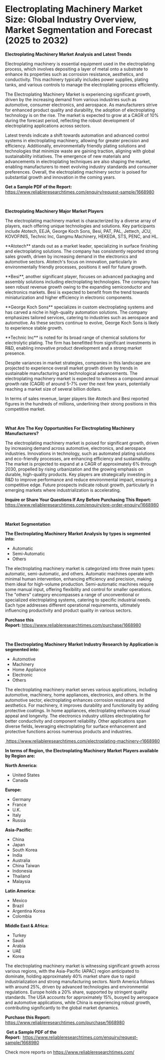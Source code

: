 <p><h1>Electroplating Machinery Market Size: Global Industry Overview, Market Segmentation and Forecast (2025 to 2032)</h1></p><p><strong>Electroplating Machinery Market Analysis and Latest Trends</strong></p>
<p><p>Electroplating machinery is essential equipment used in the electroplating process, which involves depositing a layer of metal onto a substrate to enhance its properties such as corrosion resistance, aesthetics, and conductivity. This machinery typically includes power supplies, plating tanks, and various controls to manage the electroplating process efficiently.</p><p>The Electroplating Machinery Market is experiencing significant growth, driven by the increasing demand from various industries such as automotive, consumer electronics, and aerospace. As manufacturers strive for enhanced product quality and durability, the adoption of electroplating technology is on the rise. The market is expected to grow at a CAGR of 10% during the forecast period, reflecting the robust development of electroplating applications across sectors.</p><p>Latest trends indicate a shift towards automation and advanced control systems in electroplating machinery, allowing for greater precision and efficiency. Additionally, environmentally friendly plating solutions and technologies that minimize waste are gaining traction, aligning with global sustainability initiatives. The emergence of new materials and advancements in electroplating techniques are also shaping the market, enabling manufacturers to meet evolving industry standards and consumer preferences. Overall, the electroplating machinery sector is poised for substantial growth and innovation in the coming years.</p></p>
<p><strong>Get a Sample PDF of the Report:&nbsp;</strong> <a href="https://www.reliableresearchtimes.com/enquiry/request-sample/1668980?utm_campaign=2472&utm_medium=2&utm_source=Github&utm_content=ia&utm_term=17022025&utm_id=electroplating-machinery">https://www.reliableresearchtimes.com/enquiry/request-sample/1668980</a></p>
<p>&nbsp;</p>
<p><strong>Electroplating Machinery Major Market Players</strong></p>
<p><p>The electroplating machinery market is characterized by a diverse array of players, each offering unique technologies and solutions. Key participants include Atotech, EEJA, George Koch Sons, Besi, PAT, PAL, Jettech, JCU, KOVOFINIS, Technic Inc, Gangmu Machinery, HEKEDA, STS, PENC, and HL. </p><p>**Atotech** stands out as a market leader, specializing in surface finishing and electroplating solutions. The company has consistently reported strong sales growth, driven by increasing demand in the electronics and automotive sectors. Atotech's focus on innovation, particularly in environmentally friendly processes, positions it well for future growth.</p><p>**Besi**, another significant player, focuses on advanced packaging and assembly solutions including electroplating technologies. The company has seen robust revenue growth owing to the expanding semiconductor and electronics markets. Besi is expected to benefit from the trend towards miniaturization and higher efficiency in electronic components.</p><p>**George Koch Sons** specializes in custom electroplating systems and has carved a niche in high-quality automation solutions. The company emphasizes tailored services, catering to industries such as aerospace and automotive. As these sectors continue to evolve, George Koch Sons is likely to experience stable growth.</p><p>**Technic Inc** is noted for its broad range of chemical solutions for electrolytic plating. The firm has benefitted from significant investments in R&D, enabling innovative product development and a strong market presence. </p><p>Despite variances in market strategies, companies in this landscape are projected to experience overall market growth driven by trends in sustainable manufacturing and technological advancements. The electroplating machinery market is expected to witness a compound annual growth rate (CAGR) of around 5-7% over the next few years, potentially reaching a market size of several billion dollars. </p><p>In terms of sales revenue, larger players like Atotech and Besi reported figures in the hundreds of millions, underlining their strong positions in this competitive market.</p></p>
<p>&nbsp;</p>
<p><strong>What Are The Key Opportunities For Electroplating Machinery Manufacturers?</strong></p>
<p><p>The electroplating machinery market is poised for significant growth, driven by increasing demand across automotive, electronics, and aerospace industries. Innovations in technology, such as automated plating solutions and eco-friendly processes, are enhancing efficiency and sustainability. The market is projected to expand at a CAGR of approximately 6% through 2030, propelled by rising urbanization and the growing emphasis on durable, high-quality products. Key players are strategically investing in R&D to improve performance and reduce environmental impact, ensuring a competitive edge. Future prospects indicate robust growth, particularly in emerging markets where industrialization is accelerating.</p></p>
<p><strong>Inquire or Share Your Questions If Any Before Purchasing This Report:</strong> <a href="https://www.reliableresearchtimes.com/enquiry/pre-order-enquiry/1668980?utm_campaign=2472&utm_medium=2&utm_source=Github&utm_content=ia&utm_term=17022025&utm_id=electroplating-machinery">https://www.reliableresearchtimes.com/enquiry/pre-order-enquiry/1668980</a></p>
<p>&nbsp;</p>
<p><strong>Market Segmentation</strong></p>
<p><strong>The Electroplating Machinery Market Analysis by types is segmented into:</strong></p>
<p><ul><li>Automatic</li><li>Semi-Automatic</li><li>Others</li></ul></p>
<p><p>The electroplating machinery market is categorized into three main types: automatic, semi-automatic, and others. Automatic machines operate with minimal human intervention, enhancing efficiency and precision, making them ideal for high-volume production. Semi-automatic machines require some manual input, offering flexibility and control for smaller operations. The "others" category encompasses a range of unconventional or specialized electroplating systems, catering to specific industrial needs. Each type addresses different operational requirements, ultimately influencing productivity and product quality in various sectors.</p></p>
<p><strong>Purchase this Report:&nbsp;</strong><a href="https://www.reliableresearchtimes.com/purchase/1668980?utm_campaign=2472&utm_medium=2&utm_source=Github&utm_content=ia&utm_term=17022025&utm_id=electroplating-machinery">https://www.reliableresearchtimes.com/purchase/1668980</a></p>
<p>&nbsp;</p>
<p><strong>The Electroplating Machinery Market Industry Research by Application is segmented into:</strong></p>
<p><ul><li>Automotive</li><li>Machinery</li><li>Home Appliance</li><li>Electronic</li><li>Others</li></ul></p>
<p><p>The electroplating machinery market serves various applications, including automotive, machinery, home appliances, electronics, and others. In the automotive sector, electroplating enhances corrosion resistance and aesthetics. For machinery, it improves durability and functionality by adding protective coatings. In home appliances, electroplating enhances visual appeal and longevity. The electronics industry utilizes electroplating for better conductivity and component reliability. Other applications span diverse fields, leveraging electroplating for surface enhancement and protective functions across numerous products and industries.</p></p>
<p><a href="https://www.reliableresearchtimes.com/electroplating-machinery-r1668980?utm_campaign=2472&utm_medium=2&utm_source=Github&utm_content=ia&utm_term=17022025&utm_id=electroplating-machinery">&nbsp;https://www.reliableresearchtimes.com/electroplating-machinery-r1668980</a></p>
<p><strong>In terms of Region, the Electroplating Machinery Market Players available by Region are:</strong></p>
<p>
    <p> <strong> North America: </strong>
        <ul>
            <li>United States</li>
            <li>Canada</li>
        </ul>
        </p> 
    <p> <strong> Europe: </strong>
        <ul>
            <li>Germany</li>
            <li>France</li>
            <li>U.K.</li>
            <li>Italy</li>
            <li>Russia</li>
        </ul>
        </p> 
    <p> <strong> Asia-Pacific: </strong>
        <ul>
            <li>China</li>
            <li>Japan</li>
            <li>South Korea</li>
            <li>India</li>
            <li>Australia</li>
            <li>China Taiwan</li>
            <li>Indonesia</li>
            <li>Thailand</li>
            <li>Malaysia</li>
        </ul>
        </p> 
    <p> <strong> Latin America: </strong>
        <ul>
            <li>Mexico</li>
            <li>Brazil</li>
            <li>Argentina Korea</li>
            <li>Colombia</li>
        </ul>
        </p> 
    <p> <strong> Middle East & Africa: </strong>
        <ul>
            <li>Turkey</li>
            <li>Saudi</li>
            <li>Arabia</li>
            <li>UAE</li>
            <li>Korea</li>
        </ul>
    </p>
    </p>
<p><p>The electroplating machinery market is witnessing significant growth across various regions, with the Asia-Pacific (APAC) region anticipated to dominate, holding approximately 40% market share due to rapid industrialization and strong manufacturing sectors. North America follows with around 25%, driven by advanced technologies and environmental regulations. Europe holds a 20% share, supported by stringent quality standards. The USA accounts for approximately 15%, buoyed by aerospace and automotive applications, while China is experiencing robust growth, contributing significantly to the global market dynamics.</p></p>
<p><strong>Purchase this Report: </strong><a href="https://www.reliableresearchtimes.com/purchase/1668980?utm_campaign=2472&utm_medium=2&utm_source=Github&utm_content=ia&utm_term=17022025&utm_id=electroplating-machinery">https://www.reliableresearchtimes.com/purchase/1668980</a></p>
<p>&nbsp;<strong>Get a Sample PDF of the Report:&nbsp;&nbsp;</strong><a href="https://www.reliableresearchtimes.com/enquiry/request-sample/1668980?utm_campaign=2472&utm_medium=2&utm_source=Github&utm_content=ia&utm_term=17022025&utm_id=electroplating-machinery">https://www.reliableresearchtimes.com/enquiry/request-sample/1668980</a></p>
<p><strong></strong></p>
<p>Check more reports on <a href="https://www.reliableresearchtimes.com/?utm_campaign=2472&utm_medium=2&utm_source=Github&utm_content=ia&utm_term=17022025&utm_id=electroplating-machinery">https://www.reliableresearchtimes.com/</a></p>